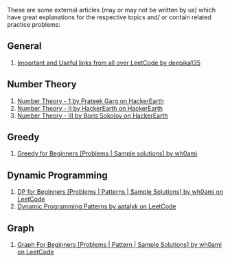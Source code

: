These are some external articles (may or may not be written by us) which have great explanations for the respective topics and/ or contain related practice problems:

## General

1. [Important and Useful links from all over LeetCode by deepika135](https://leetcode.com/discuss/general-discussion/665604/important-and-useful-links-from-all-over-the-leetcode)

## Number Theory

1. [Number Theory - 1 by Prateek Garg on HackerEarth](https://www.hackerearth.com/practice/notes/number-theory-1/)
2. [Number Theory - II by HackerEarth on HackerEarth](https://www.hackerearth.com/practice/notes/number-theory-ii/)
3. [Number Theory - III by Boris Sokolov on HackerEarth](https://www.hackerearth.com/practice/notes/number-theory-iii/)

## Greedy

1. [Greedy for Beginners [Problems | Sample solutions] by wh0ami](https://leetcode.com/discuss/general-discussion/669996/greedy-for-beginners-problems-sample-solutions)

## Dynamic Programming

1. [DP for Beginners [Problems | Patterns | Sample Solutions] by wh0ami on LeetCode](https://leetcode.com/discuss/general-discussion/662866/DP-for-Beginners-Problems-or-Patterns-or-Sample-Solutions)
2. [Dynamic Programming Patterns by aatalyk on LeetCode](https://leetcode.com/discuss/general-discussion/458695/Dynamic-Programming-Patterns)

## Graph

1. [Graph For Beginners [Problems | Pattern | Sample Solutions] by wh0ami on LeetCode](https://leetcode.com/discuss/general-discussion/655708/Graph-For-Beginners-Problems-or-Pattern-or-Sample-Solutions)
